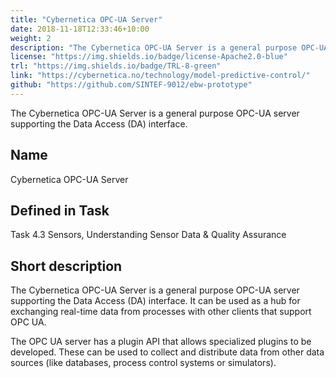 ```yaml
---
title: "Cybernetica OPC-UA Server"
date: 2018-11-18T12:33:46+10:00
weight: 2
description: "The Cybernetica OPC-UA Server is a general purpose OPC-UA server supporting the Data Access (DA) interface."
license: "https://img.shields.io/badge/license-Apache2.0-blue"
trl: "https://img.shields.io/badge/TRL-8-green"
link: "https://cybernetica.no/technology/model-predictive-control/"
github: "https://github.com/SINTEF-9012/ebw-prototype"
---
```


The Cybernetica OPC-UA Server is a general purpose OPC-UA server supporting the Data Access (DA) interface.

## Name
Cybernetica OPC-UA Server

## Defined in Task
Task 4.3 Sensors, Understanding Sensor Data & Quality Assurance

## Short description
The Cybernetica OPC-UA Server is a general purpose OPC-UA server supporting the Data Access (DA) interface. It can be used as a hub for exchanging real-time data from processes with other clients that support OPC UA.

The OPC UA server has a plugin API that allows specialized plugins to be developed. These can be used to collect and distribute data from other data sources (like databases, process control systems or simulators).
